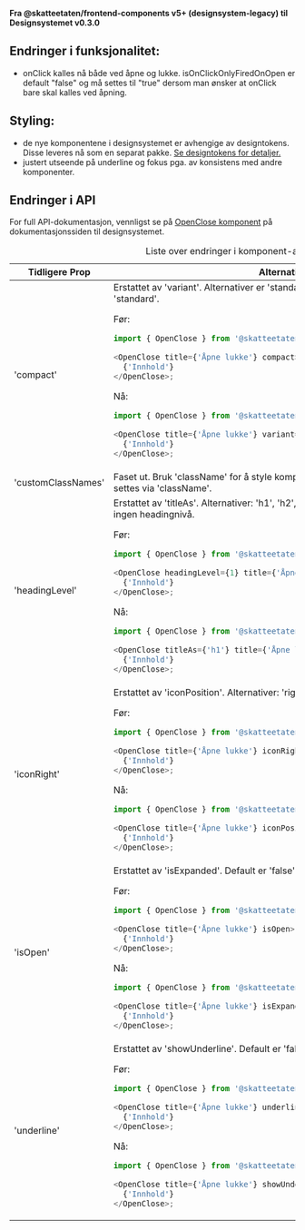 **Fra @skatteetaten/frontend-components v5+ (designsystem-legacy) til Designsystemet v0.3.0**

## Endringer i funksjonalitet:

- onClick kalles nå både ved åpne og lukke. isOnClickOnlyFiredOnOpen er default "false" og må settes til "true" dersom man ønsker at onClick bare skal kalles ved åpning.

## Styling:

- de nye komponentene i designsystemet er avhengige av designtokens. Disse leveres nå som en separat pakke. <a class="brodtekst-link" href="#section-designtokens-deprecated">Se designtokens for detaljer.</a>
- justert utseende på underline og fokus pga. av konsistens med andre komponenter.

## Endringer i API

For full API-dokumentasjon, vennligst se på <a class="brodtekst-link" href="https://www.skatteetaten.no/stilogtone/designsystemet/komponenter/openclose/">OpenClose komponent</a> på dokumentasjonssiden til designsystemet.

<div class="migration-tabell">
<table>
<caption>Liste over endringer i komponent-api'et</caption>
<thead><tr><th>Tidligere Prop</th><th>Alternativ</th></tr></thead>
<tbody>
<tr>
<td>'compact'</td>
<td>
Erstattet av 'variant'. Alternativer er 'standard' og 'compact'. Default er 'standard'.

Før:

```javascript static
import { OpenClose } from '@skatteetaten/frontend-components/OpenClose';

<OpenClose title={'Åpne lukke'} compact>
  {'Innhold'}
</OpenClose>;
```

Nå:

```js static
import { OpenClose } from '@skatteetaten/ds-collections';

<OpenClose title={'Åpne lukke'} variant={'compact'}>
  {'Innhold'}
</OpenClose>;
```

</td>
</tr>
<tr>
<td>'customClassNames'</td>
<td>
Faset ut. Bruk 'className' for å style komponenten. All definisjon av stil skal settes via 'className'.
</td>
</tr>
<tr>
<td>'headingLevel'</td>
<td>
Erstattet av 'titleAs'. Alternativer: 'h1', 'h2', 'h3', 'h4', 'h5' og 'h6'. Default er ingen headingnivå.

Før:

```javascript static
import { OpenClose } from '@skatteetaten/frontend-components/OpenClose';

<OpenClose headingLevel={1} title={'Åpne lukke'}>
  {'Innhold'}
</OpenClose>;
```

Nå:

```js static
import { OpenClose } from '@skatteetaten/ds-collections';

<OpenClose titleAs={'h1'} title={'Åpne lukke'}>
  {'Innhold'}
</OpenClose>;
```

</td>
</tr>
<tr>
<td>'iconRight'</td>
<td>
Erstattet av 'iconPosition'. Alternativer: 'right' og 'left'. Default er 'left'.

Før:

```javascript static
import { OpenClose } from '@skatteetaten/frontend-components/OpenClose';

<OpenClose title={'Åpne lukke'} iconRight>
  {'Innhold'}
</OpenClose>;
```

Nå:

```js static
import { OpenClose } from '@skatteetaten/ds-collections';

<OpenClose title={'Åpne lukke'} iconPosition={'right'}>
  {'Innhold'}
</OpenClose>;
```

</td>
</tr>
<tr>
<td>'isOpen'</td>
<td>
Erstattet av 'isExpanded'. Default er 'false'.

Før:

```javascript static
import { OpenClose } from '@skatteetaten/frontend-components/OpenClose';

<OpenClose title={'Åpne lukke'} isOpen>
  {'Innhold'}
</OpenClose>;
```

Nå:

```js static
import { OpenClose } from '@skatteetaten/ds-collections';

<OpenClose title={'Åpne lukke'} isExpanded>
  {'Innhold'}
</OpenClose>;
```

</td>
</tr>
<tr>
<td>'underline'</td>
<td>
Erstattet av 'showUnderline'. Default er 'false'.

Før:

```javascript static
import { OpenClose } from '@skatteetaten/frontend-components/OpenClose';

<OpenClose title={'Åpne lukke'} underline>
  {'Innhold'}
</OpenClose>;
```

Nå:

```js static
import { OpenClose } from '@skatteetaten/ds-collections';

<OpenClose title={'Åpne lukke'} showUnderline>
  {'Innhold'}
</OpenClose>;
```

</td>
</tr>
</tbody>
</table>
</div>
